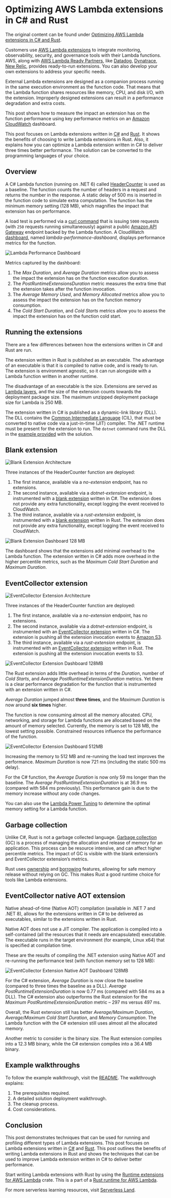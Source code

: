 # Optimizing AWS Lambda extensions in C# and Rust

The original content can be found under [Optimizing AWS Lambda extensions in C# and Rust](https://aws.amazon.com/blogs/compute/optimizing-aws-lambda-extensions-in-c-and-rust/).

Customers use [AWS Lambda extensions](https://docs.aws.amazon.com/lambda/latest/dg/lambda-extensions.html) to integrate monitoring, observability, security, and governance tools with their Lambda functions. AWS, along with [AWS Lambda Ready Partners](https://aws.amazon.com/lambda/partners), like [Datadog](https://www.datadoghq.com/product/serverless-monitoring/), [Dynatrace](https://www.dynatrace.com/technologies/aws-monitoring/), [New Relic](https://newrelic.com/platform/serverless-aws-lambda), provides ready-to-run extensions. You can also develop your own extensions to address your specific needs.

External Lambda extensions are designed as a companion process running in the same execution environment as the function code. That means that the Lambda function shares resources like memory, CPU, and disk I/O, with the extension. Improperly designed extensions can result in a performance degradation and extra costs.

This post shows how to measure the impact an extension has on the function performance using key performance metrics on an [Amazon CloudWatch](https://docs.aws.amazon.com/AmazonCloudWatch/latest/monitoring/WhatIsCloudWatch.html) dashboard.

This post focuses on Lambda extensions written in [C#](https://en.wikipedia.org/wiki/C_Sharp_(programming_language)) and [Rust](https://en.wikipedia.org/wiki/Rust_(programming_language)). It shows the benefits of choosing to write Lambda extensions in Rust. Also, it explains how you can optimize a Lambda extension written in C# to deliver three times better performance. The solution can be converted to the programming languages of your choice.

## Overview

A C# Lambda function (running on .NET 6) called [HeaderCounter](./src/dotnet/Corp.Demo.Functions.HeaderCounter/Function.cs) is used as a baseline. The function counts the number of headers in a request and returns the number in the response. A static delay of 500 ms is inserted in the function code to simulate extra computation. The function has the minimum memory setting (128 MB), which magnifies the impact that extension has on performance.

A load test is performed via a [curl command](./scripts/load-test.sh) that is issuing `5000` requests (with `250` requests running simultaneously) against a public [Amazon API Gateway](https://aws.amazon.com/api-gateway/) endpoint backed by the Lambda function. A CloudWatch [dashboard](./app/lib/constructs/lambda-perf-dashboard.ts), named *lambda-performance-dashboard*, displays performance metrics for the function.

![Lambda Performance Dashboard](./assets/blank-extension-128.png)

Metrics captured by the dashboard:

1. The *Max Duration*, and *Average Duration* metrics allow you to assess the impact the extension has on the function execution duration.
1. The *PostRuntimeExtensionsDuration* metric measures the extra time that the extension takes after the function invocation.
1. The *Average Memory Used*, and *Memory Allocated* metrics allow you to assess the impact the extension has on the function memory consumption.
1. The *Cold Start Duration*, and *Cold Starts* metrics allow you to assess the impact the extension has on the function cold start.

## Running the extensions

There are a few differences between how the extensions written in C# and Rust are run.

The extension written in Rust is published as an executable. The advantage of an executable is that it is compiled to native code, and is ready to run. The extension is environment agnostic, so it can run alongside with a Lambda function written in another runtime.

The disadvantage of an executable is the size. Extensions are served as [Lambda layers](https://docs.aws.amazon.com/lambda/latest/dg/configuration-layers.html), and the size of the extension counts towards the deployment package size. The maximum unzipped deployment package size for Lambda is 250 MB.

The extension written in C# is published as a dynamic-link library (DLL). The DLL contains the [Common Intermediate Language](https://en.wikipedia.org/wiki/Common_Intermediate_Language) (CIL), that must be converted to native code via a just-in-time (JIT) compiler. The .NET runtime must be present for the extension to run. The `dotnet` command runs the DLL in the [example provided](./src/dotnet/Corp.Demo.Extensions.Blank/extensions/corp-demo-extensions-blank) with the solution.

## Blank extension

![Blank Extension Architecture](./assets/blank-extension.png)

Three instances of the HeaderCounter function are deployed:

1. The first instance, available via a *no-extension* endpoint, has no extensions.
1. The second instance, available via a *dotnet-extension* endpoint, is instrumented with a [blank extension](./src/dotnet/Corp.Demo.Extensions.Blank/Program.cs) written in C#. The extension does not provide any extra functionality, except logging the event received to CloudWatch.
1. The third instance, available via a *rust-extension* endpoint, is instrumented with a [blank extension](./src/rust/corp-demo-extensions-blank/src/main.rs) written in Rust. The extension does not provide any extra functionality, except logging the event received to CloudWatch.

![Blank Extension Dashboard 128 MB](./assets/blank-extension-128.png)

The dashboard shows that the extensions add minimal overhead to the Lambda function. The extension written in C# adds more overhead in the higher percentile metrics, such as the *Maximum Cold Start Duration* and *Maximum Duration*.

## EventCollector extension

![EventCollector Extension Architecture](./assets/ec-extension.png)

Three instances of the HeaderCounter function are deployed:

1. The first instance, available via a *no-extension* endpoint, has no extensions.
1. The second instance, available via a *dotnet-extension* endpoint, is instrumented with an [EventCollector extension](./src/dotnet/Corp.Demo.Extensions.EventCollector/Program.cs) written in C#. The extension is pushing all the extension invocation events to [Amazon S3](https://aws.amazon.com/s3/).
1. The third instance, available via a *rust-extension* endpoint, is instrumented with an [EventCollector extension](./src/rust/corp-demo-extensions-event-collector/src/main.rs) written in Rust. The extension is pushing all the extension invocation events to S3.

![EventCollector Extension Dashboard 128MB](./assets/ec-extension-128.png)

The Rust extension adds little overhead in terms of the *Duration*, number of *Cold Starts*, and *Average PostRuntimeExtensionDuration* metrics. Yet there is a clear performance degradation for the function that is instrumented with an extension written in C#.

*Average Duration* jumped almost **three times**, and the *Maximum Duration* is now around **six times** higher.

The function is now consuming almost all the memory allocated. CPU, networking, and storage for Lambda functions are allocated based on the amount of memory selected. Currently, the memory is set to 128 MB, the lowest setting possible. Constrained resources influence the performance of the function.

![EventCollector Extension Dashboard 512MB](./assets/ec-extension-512.png)

Increasing the memory to 512 MB and re-running the load test improves the performance. *Maximum Duration* is now 721 ms (including the static 500 ms delay).

For the C# function, the *Average Duration* is now only 59 ms longer than the baseline. The *Average PostRuntimeExtensionDuration* is at 36.9 ms (compared with 584 ms previously). This performance gain is due to the memory increase without any code changes.

You can also use the [Lambda Power Tuning](https://docs.aws.amazon.com/lambda/latest/operatorguide/profile-functions.html) to determine the optimal memory setting for a Lambda function.

## Garbage collection

Unlike C#, Rust is not a garbage collected language. [Garbage collection](https://en.wikipedia.org/wiki/Garbage_collection_(computer_science)) (GC) is a process of managing the allocation and release of memory for an application. This process can be resource intensive, and can affect higher percentile metrics. The impact of GC is visible with the blank extension’s and EventCollector extension’s metrics.

Rust uses [ownership](https://doc.rust-lang.org/book/ch04-00-understanding-ownership.html) and [borrowing](https://doc.rust-lang.org/book/ch04-02-references-and-borrowing.html) features, allowing for safe memory release without relying on GC. This makes Rust a good runtime choice for tools like Lambda extensions.

## EventCollector native AOT extension

Native ahead-of-time (Native AOT) compilation (available in .NET 7 and .NET 8), allows for the extensions written in C# to be delivered as executables, similar to the extensions written in Rust.

Native AOT does not use a JIT compiler. The application is compiled into a self-contained (all the resources that it needs are encapsulated) executable. The executable runs in the target environment (for example, Linux x64) that is specified at compilation time.

These are the results of compiling the .NET extension using Native AOT and re-running the performance test (with function memory set to 128 MB):

![EventCollector Extension Native AOT Dashboard 128MB](./assets/ec-aot-extension-128.png)

For the C# extension, *Average Duration* is now close the baseline (compared to three times the baseline as a DLL). *Average PostRuntimeExtensionDuration* is now 0.77 ms (compared with 584 ms as a DLL). The C# extension also outperforms the Rust extension for the *Maximum PostRuntimeExtensionDuration* metric – 297 ms versus 497 ms.

Overall, the Rust extension still has better *Average/Maximum Duration*, *Average/Maximum Cold Start Duration*, and *Memory Consumption*. The Lambda function with the C# extension still uses almost all the allocated memory.

Another metric to consider is the binary size. The Rust extension compiles into a 12.3 MB binary, while the C# extension compiles into a 36.4 MB binary.

## Example walkthroughs

To follow the example walkthrough, visit the [README](README.md). The walkthrough explains:

1. The prerequisites required.
1. A detailed solution deployment walkthrough.
1. The cleanup process.
1. Cost considerations.

## Conclusion

This post demonstrates techniques that can be used for running and profiling different types of Lambda extensions. This post focuses on Lambda extensions written in [C#](https://en.wikipedia.org/wiki/C_Sharp_(programming_language)) and [Rust](https://en.wikipedia.org/wiki/Rust_(programming_language)). This post outlines the benefits of writing Lambda extensions in Rust and shows the techniques that can be used to improve Lambda extension written in C# to deliver better performance.

Start writing Lambda extensions with Rust by using the [Runtime extensions for AWS Lambda](https://crates.io/crates/lambda-extension) crate. This is a part of a [Rust runtime for AWS Lambda](https://github.com/awslabs/aws-lambda-rust-runtime).

For more serverless learning resources, visit [Serverless Land](https://serverlessland.com/).

